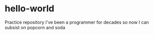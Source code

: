 # hello-world
Practice repository
I've been a programmer for decades so now I can subsist on popcorn and soda
